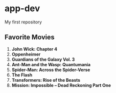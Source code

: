 # app-dev
My first repository

## Favorite Movies

1. **John Wick: Chapter 4**
2. **Oppenheimer**
3. **Guardians of the Galaxy Vol. 3**
4. **Ant-Man and the Wasp: Quantumania**
5. **Spider-Man: Across the Spider-Verse**
6. **The Flash**
7. **Transformers: Rise of the Beasts**
8. **Mission: Impossible – Dead Reckoning Part One**
